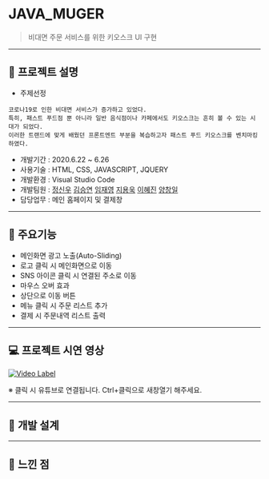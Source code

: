# JAVA_MUGER
> 비대면 주문 서비스를 위한 키오스크 UI 구현

-----------
## &#127836; 프로젝트 설명
* 주제선정 
```
코로나19로 인한 비대면 서비스가 증가하고 있었다. 
특히, 패스트 푸드점 뿐 아니라 일반 음식점이나 카페에서도 키오스크는 흔히 볼 수 있는 시대가 되었다.
이러한 트랜드에 맞게 배웠던 프론트엔트 부분을 복습하고자 패스트 푸드 키오스크를 벤치마킹하였다.
```
* 개발기간 : 2020.6.22 ~ 6.26
* 사용기술 : HTML, CSS, JAVASCRIPT, JQUERY
* 개발환경 : Visual Studio Code
* 개발팀원 : [정신우](https://github.com/s1nwoo "정신우") [김승연](https://github.com/nullsector12 "김승연") [임재영](https://github.com/LIm-JY "임재영") [지용욱](https://github.com/jiyonguk "지용욱") [이혜진](https://github.com/1117j "이혜진") [양창일](https://github.com/clachic00 "양창일")
* 담당업무 : 메인 홈페이지 및 결제창

-----------

## &#128170; 주요기능 
* 메인화면 광고 노출(Auto-Sliding)
* 로고 클릭 시 메인화면으로 이동
* SNS 아이콘 클릭 시 연결된 주소로 이동
* 마우스 오버 효과
* 상단으로 이동 버튼
* 메뉴 클릭 시 주문 리스트 추가
* 결제 시 주문내역 리스트 출력

-----------

## &#128187; 프로젝트 시연 영상
[![Video Label](https://img.youtube.com/vi/KzScufSdnyQ/0.jpg)](https://youtu.be/KzScufSdnyQ)

※ 클릭 시 유튜브로 연결됩니다. Ctrl+클릭으로 새창열기 해주세요.

-----------
## &#128221; 개발 설계

-----------
## &#128173; 느낀 점
```

```

